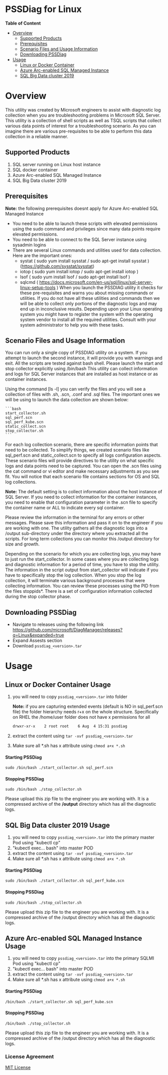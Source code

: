 # PSSDiag for Linux
**Table of Content**

- [Overview](https://github.com/microsoft/DiagManager/blob/master/LinuxDiag/README.MD#overview)
	- [Supported Products](https://github.com/microsoft/DiagManager/blob/master/LinuxDiag/README.MD#supported-targets)
	- [Prerequisites](https://github.com/microsoft/DiagManager/blob/master/LinuxDiag/README.MD#prerequisites)
	- [Scenario Files and Usage Information](https://github.com/microsoft/DiagManager/blob/master/LinuxDiag/README.MD#scenario-files-and-usage-information)
	- [Downloading PSSDiag](https://github.com/microsoft/DiagManager/blob/master/LinuxDiag/README.MD#downloading-pssdiag)
- [Usage](https://github.com/microsoft/DiagManager/blob/master/LinuxDiag/README.MD#usage)
	- [Linux or Docker Container](https://github.com/microsoft/DiagManager/blob/master/LinuxDiag/README.MD#linux-or-docker-container)
	- [Azure Arc-enabled SQL Managed Instance](https://github.com/microsoft/DiagManager/blob/master/LinuxDiag/README.MD#azure-arc-enabled-sql-managed-instance)
	- [SQL Big Data cluster 2019](https://github.com/microsoft/DiagManager/blob/master/LinuxDiag/README.MD#sql-big-data-cluster-2019)

# Overview
This utility was created by Microsoft engineers to assist with diagnostic log collection when you are troubleshooting problems in Microsoft SQL Server.
This utility is a collection of shell scripts as well as TSQL scripts that collect various data points of interest for a troubleshooting scenario.
As you can imagine there are various pre-requisites to be able to perform this data collection in a reliable manner.

## Supported Products
1. SQL server running on Linux host instance
2. SQL docker container
3. Azure Arc-enabled SQL Managed Instance
4. SQL Big Data cluster 2019

## Prerequisites
**Note:** the following prerequisites doesnt apply for Azure Arc-enabled SQL Managed Instance  
- You need to be able to launch these scripts with elevated permissions using the sudo command and privileges since many data points require elevated permissions.
- You need to be able to connect to the SQL Server instance using sysadmin logins
- There are several Linux commands and utilities used for data collection. Here are the important ones:
  - systat ( sudo yum install sysstat / sudo apt-get install sysstat ) (https://github.com/sysstat/sysstat)
  - iotop  ( sudo yum install iotop / sudo apt-get install iotop )
  - lsof   ( sudo yum install lsof / sudo apt-get install lsof )
  - sqlcmd ( https://docs.microsoft.com/en-us/sql/linux/sql-server-linux-setup-tools )
When you launch the PSSDIAG utility it checks for these pre-requisites and warns you about missing commands or utilities.
If you do not have all these utilities and commands then we will be able to collect only portions of the diagnostic logs and may end up in inconclusive results.
Depending upon your Linux operating system you might have to register the system with the operating system vendor to install all the required utilities.
Consult with your system administrator to help you with these tasks.

## Scenario Files and Usage Information
You can run only a single copy of PSSDIAG utility on a system. If you attempt to launch the second instance, it will provide you with warnings and exit.
All the scripts are tested against bash shell. Please launch the start and stop collector explicitly using /bin/bash
This utility can collect information and logs for SQL Server instances that are installed as host instance or as container instances.

Using the command [ls -l] you can verify the files and you will see a collection of files with .sh, .scn, .conf and .sql files. The important ones we will be using to launch the data collection are shown below:
	
	```bash
	start_collector.sh
	sql_perf.scn
	sql_perf_kube.scn
	static_collect.scn
	stop_collector.sh
	```

For each log collection scenario, there are specific information points that need to be collected. To simplify things, we created scenario files like sql_perf.scn and static_collect.scn to specify all logs configuration aspects. These scenario files will provide directives to the utility on what specific logs and data points need to be captured. You can open the .scn files using the cat command or vi editor and make necessary adjustments as you see fit. You will notice that each scenario file contains sections for OS and SQL log collections.

**Note:**
The default setting is to collect information about the host instance of SQL Server. If you need to collect information for the container instances, you need to enable that configuration parameter in the .scn file to specify the container name or ALL to indicate every sql container.

Please review the information in the terminal for any errors or other messages. Please save this information and pass it on to the engineer if you are working with one. The utility gathers all the diagnostic logs into a /output sub-directory under the directory where you extracted all the scripts. For long term collections you can monitor this /output directory for size and growth.

Depending on the scenario for which you are collecting logs, you may have to just run the start_collector. In some cases where you are collecting logs and diagnostic information for a period of time, you have to stop the utility. The information in the script output from start_collector will indicate if you have to specifically stop the log collection.
   When you stop the log collection, it will terminate various background processes that were collecting information. You can review these processes using the PID from the files stoppids*. There is a set of configuration information collected during the stop collector phase.

## Downloading PSSDiag
- Navigate to releases using the following link https://github.com/microsoft/DiagManager/releases?q=Linux&expanded=true 
- Expand Assests section
- Download `pssdiag_<version>.tar` 


# Usage

## Linux or Docker Container Usage
1. you will need to copy `pssdiag_<version>.tar` into folder

	**Note:** if you are capturing extended events (default is NO in sql_perf.scn file) the folder hierarchy needs r+x on the whole structure. Specifically on RHEL the /home/user folder does not have x permissions for all
	
	```bash
	drwxr-xr-x    2 root root    6 Aug  4 15:31 pssdiag
	```
	
2. extract the content using `tar -xvf pssdiag_<version>.tar`
3. Make sure all *.sh has x attribute using `chmod a+x *.sh`
	
#### Starting PSSDiag
```
sudo /bin/bash ./start_collector.sh sql_perf.scn
``` 

#### Stopping PSSDiag
```
sudo /bin/bash ./stop_collector.sh
```

Please upload this zip file to the engineer you are working with. It is a compressed archive of the **/output** directory which has all the diagnostic logs.

## SQL Big Data cluster 2019 Usage
1. you will need to copy `pssdiag_<version>.tar` into the primary master Pod using "kubectl cp"
2. "kubectl exec... bash" into master POD
3. extract the content using `tar -xvf pssdiag_<version>.tar`
4. Make sure all *.sh has x attribute using `chmod a+x *.sh`

#### Starting PSSDiag
```
sudo /bin/bash ./start_collector.sh sql_perf_kube.scn
```

#### Stopping PSSDiag

```
sudo /bin/bash ./stop_collector.sh
```
Please upload this zip file to the engineer you are working with. It is a compressed archive of the /output directory which has all the diagnostic logs.

## Azure Arc-enabled SQL Managed Instance Usage
1. you will need to copy `pssdiag_<version>.tar` into the primary SQLMI Pod using "kubectl cp"
2. "kubectl exec... bash" into master POD
3. extract the content using `tar -xvf pssdiag_<version>.tar`
4. Make sure all *.sh has x attribute using `chmod a+x *.sh`

#### Starting PSSDiag 
```
/bin/bash ./start_collector.sh sql_perf_kube.scn
```

#### Stopping PSSDiag
```
/bin/bash ./stop_collector.sh
```
Please upload this zip file to the engineer you are working with. It is a compressed archive of the /output directory which has all the diagnostic logs.

### License Agreement
[MIT License](/license.md)
